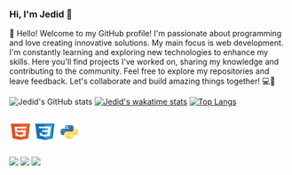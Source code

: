 ### Hi, I'm Jedid 👋

👋 Hello! Welcome to my GitHub profile! I'm passionate about programming and love creating innovative solutions. My main focus is web development. I'm constantly learning and exploring new technologies to enhance my skills. Here you'll find projects I've worked on, sharing my knowledge and contributing to the community. Feel free to explore my repositories and leave feedback. Let's collaborate and build amazing things together! 💻🚀



![Jedid's GitHub stats](https://github-readme-stats.vercel.app/api?username=Jedid95&show_icons=true&theme=dark)
[![Jedid's wakatime stats](https://github-readme-stats.vercel.app/api/wakatime?username=Jedid95&theme=dark)](https://github.com/anuraghazra/github-readme-stats)
[![Top Langs](https://github-readme-stats.vercel.app/api/top-langs/?username=Jedid95&layout=donut&theme=dark)](https://github.com/anuraghazra/github-readme-stats)


<div style="display: inline_block"><br>
  <img align="center" alt="Jedid-HTML" height="30" width="40" src="https://raw.githubusercontent.com/devicons/devicon/master/icons/html5/html5-original.svg">
  <img align="center" alt="Jedid-CSS" height="30" width="40" src="https://raw.githubusercontent.com/devicons/devicon/master/icons/css3/css3-original.svg">
  <img align="center" alt="Jedid-Python" height="30" width="40" src="https://raw.githubusercontent.com/devicons/devicon/master/icons/python/python-original.svg">
</div>
  
  ##
 
<div> 
    <a href="https://www.linkedin.com/in/jedid-jah-dorneles-dos-santos-86090497/" target="_blank"><img src="https://img.shields.io/badge/-LinkedIn-%230077B5?style=for-the-badge&logo=linkedin&logoColor=white" target="_blank"></a>
  <a href="https://instagram.com/jedidsantos" target="_blank"><img src="https://img.shields.io/badge/-Instagram-%23E4405F?style=for-the-badge&logo=instagram&logoColor=white" target="_blank"></a>
  <a href = "mailto:jedid.santos@gmail.com"><img src="https://img.shields.io/badge/-Gmail-%23333?style=for-the-badge&logo=gmail&logoColor=white" target="_blank"></a>
</div>
